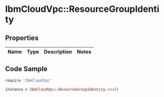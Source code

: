 # IbmCloudVpc::ResourceGroupIdentity

## Properties

Name | Type | Description | Notes
------------ | ------------- | ------------- | -------------

## Code Sample

```ruby
require 'IbmCloudVpc'

instance = IbmCloudVpc::ResourceGroupIdentity.new()
```


